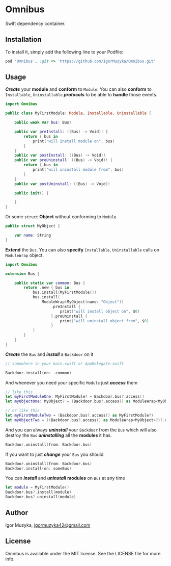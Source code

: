 # Omnibus

Swift dependency container.

## Installation

To install it, simply add the following line to your Podfile:

```ruby
pod 'Omnibus', :git => 'https://github.com/IgorMuzyka/Omnibus.git'
```

## Usage

***Create*** your **module** and **conform** to `Module`. You can also **conform** to `Installable`, `Uninstallable` ***protocols*** to be able to **handle** those events.

```swift
import Omnibus

public class MyFirstModule: Module, Installable, Uninstallable {

	public weak var bus: Bus?

	public var preInstall: ((Bus) -> Void)! {
		return { bus in
			print("will install module on", bus)
		}
	}
	public var postInstall: ((Bus) -> Void)!
	public var preUninstall: ((Bus) -> Void)! {
		return { bus in
			print("will uninstall module from", bus)
		}
	}
	public var postUninstall: ((Bus) -> Void)!

	public init() {

	}
}
```

Or some `struct` **Object** without conforming to `Module`

```swift
public struct MyObject {

	var name: String
}
```

**Extend** the `Bus`. You can also **specify** `Installable`, `Uninstallable` calls on `ModuleWrap` object.

```swift
import Omnibus

extension Bus {

	public static var common: Bus {
		return .new { bus in
			bus.install(MyFirstModule())
			bus.install(
				ModuleWrap(MyObject(name: "Object"))
					.preInstall {
						print("will install object on", $0)
					}.preUninstall {
						print("will uninstall object from", $0)
					}
			)
		}
	}
}
```

***Create*** the `Bus` and ***install*** a `Backdoor` on it

```swift
// somewhere in your main.swift or AppDelegate.swift

Backdoor.install(on: .common)

```

And whenever you need your specific `Module` just ***access*** them

```swift
// like this
let myFirstModuleOne: MyFirstModule? = Backdoor.bus?.access()
let myObjectOne: MyObject? = (Backdoor.bus?.access() as ModuleWrap<MyObject>?)?.unwrap()

// or like this
let myFirstModuleTwo = (Backdoor.bus?.access() as MyFirstModule?)
let myObjectTwo = ((Backdoor.bus?.access() as ModuleWrap<MyObject>?)?.unwrap() as MyObject?)
```

And you can always ***uninstall*** your `Backdoor` from the `Bus` which will also destroy the `Bus` ***uninstalling*** all the **modules** it has.

```swift
Backdoor.uninstall(from: Backdoor.bus)
```

If you want to just ***change*** your `Bus` you should

```swift
Backdoor.uninstall(from: Backdoor.bus)
Backdoor.install(on: someBus)
```

You can ***install*** and ***uninstall*** **modules** on `Bus` at any time

```swift
let module = MyFirstModule()
Backdoor.bus?.install(module)
Backdoor.bus?.uninstall(module)
```

## Author

Igor Muzyka, igormuzyka42@gmail.com

## License

Omnibus is available under the MIT license. See the LICENSE file for more info.
